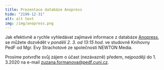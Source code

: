 ```yaml
---
title: Prezentace databáze Anopress
hide: "2199-12-31"
alt: alt text
img: /img/anopress.png
---
```


Jak efektivně a rychle vyhledávat zajímavé informace z databáze [Anopress](https://ezdroje.cuni.cz/prehled/zdroj.php?lang=cs&id=224), se můžete dozvědět v *pondělí 2. 3. od 13:15 hod*.
ve studovně Knihovny PedF od Mgr. Evy Strachotové ze společnosti NEWTON Media.

Prosíme potvrďte svůj zájem o účast (nezávazně) předem, nejpozději do 1. 3.2020 na e-mail [zuzana.formanova@pedf.cuni.cz](mailto:zuzana.formanova@pedf.cuni.cz).
